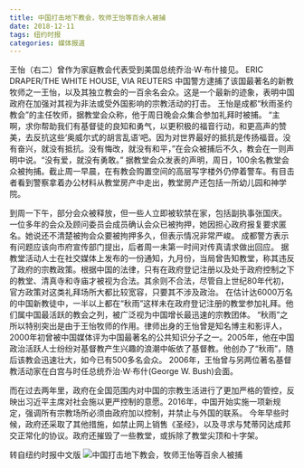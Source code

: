 ```yaml
---
title: 中国打击地下教会，牧师王怡等百余人被捕
date: 2018-12-11
tags: 纽约时报
categories: 媒体报道
---
```

王怡（右二）曾作为家庭教会代表受到美国总统乔治·W·布什接见。 ERIC DRAPER/THE WHITE HOUSE, VIA REUTERS
中国警方逮捕了该国最著名的新教牧师之一王怡，以及其独立教会的一百余名会众。这是一个最新的迹象，表明中国政府在加强对其视为非法或受外国影响的宗教活动的打击。
王怡是成都“秋雨圣约教会”的主任牧师，据教堂会众称，他于周日晚会众集合参加礼拜时被捕。
“主啊，求你帮助我们有基督徒的良知和勇气，以更积极的福音行动，和更高声的赞美，去反抗这些‘奥威尔式的胡言乱语’吧。因为对世界最好的抵抗是传扬福音。没有奋兴，就没有抵抗。没有悔改，就没有和平，”在会众被捕后不久，教会在一则声明中说。“没有爱，就没有勇敢。”
据教堂会众发表的声明，周日，100余名教堂会众被拘捕。截止周一早晨，在有教会购置空间的高层写字楼外仍停着警车。有目击者看到警察拿着办公材料从教堂房产中走出，教堂房产还包括一所幼儿园和神学院。

到周一下午，部分会众被释放，但一些人立即被软禁在家，包括副执事张国庆。
一位多年的会众及顾问委员会成员确认会众已被拘押，她因担心政府报复要求匿名。她说还不清楚被拘会众要被拘押多久，但表示情况非常严峻。
成都警方表示有问题应该向市府宣传部门提出，后者周一未第一时间对传真请求做出回应。
据教堂活动人士在社交媒体上发布的一份通知，九月份，当局曾告知教堂，称其违反了政府的宗教政策。根据中国的法律，只有在政府登记注册以及处于政府控制之下的教堂、清真寺和寺庙才被视为合法。其余则不合法，尽管自上世纪80年代初，官方政策对这类礼拜场所大都比较宽容，只要其不涉及政治。
在估计达6000万名的中国新教徒中，一半以上都在“秋雨”这样未在政府登记注册的教堂参加礼拜。他们属中国最活跃的教会之列，被广泛视为中国增长最迅速的宗教团体。
“秋雨”之所以特别突出是由于王怡牧师的作用。律师出身的王怡曾是知名博主和影评人，2000年初曾被中国媒体评为中国最著名的公共知识分子之一。2005年，他在中国政治活跃人士纷纷对基督教产生兴趣的浪潮中皈依了基督教。他创办了“秋雨”，随后该教会迅速壮大，如今已有500多名会众。
2006年，王怡曾与另两位著名基督教活动家在白宫与时任总统乔治·W·布什(George W. Bush)会面。

而在过去两年里，政府在全国范围内对中国的宗教生活进行了更加严格的管控，反映出习近平主席对社会施以更严控制的意愿。2016年，中国开始实施一项新规定，强调所有宗教场所必须由政府加以控制，并禁止与外国的联系。
今年早些时候，政府还采取了其他措施，如禁止网上销售《圣经》，以及寻求与梵蒂冈达成邦交正常化的协议。政府还摧毁了一些教堂，或拆除了教堂尖顶和十字架。

转自纽约时报中文版
![中国打击地下教会，牧师王怡等百余人被捕](https://images2.imgbox.com/aa/44/Oahjv7pC_o.png)